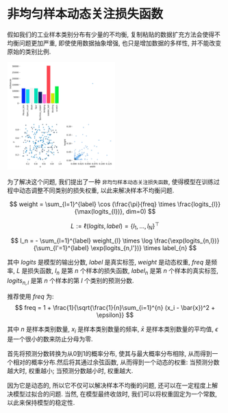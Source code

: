 <!-- coding=utf-8
Copyright 2024 Jingze Shi and Bingheng Wu.    All rights reserved.

Licensed under the Apache License, Version 2.0 (the "License");
you may not use this file except in compliance with the License.
You may obtain a copy of the License at

    http://www.apache.org/licenses/LICENSE-2.0

Unless required by applicable law or agreed to in writing, software
distributed under the License is distributed on an "AS IS" BASIS,
WITHOUT WARRANTIES OR CONDITIONS OF ANY KIND, either express or implied.
See the License for the specific language governing permissions and limitations under the License. -->

# 非均匀样本动态关注损失函数

假如我们的工业样本类别分布有少量的不均衡, 复制粘贴的数据扩充方法会使得不均衡问题更加严重, 即使使用数据抽象增强, 也只是增加数据的多样性, 并不能改变原始的类别比例.

<img src="../assets/non-uniform_samples.jpg" width="50%">

为了解决这个问题, 我们提出了一种 `非均匀样本动态关注损失函数`, 使得模型在训练过程中动态调整不同类别的损失权重, 以此来解决样本不均衡问题.

$$
weight =
    \sum_{l=1}^{label} \cos (\frac{\pi}{freq} \times \frac{logits_{l}}{\max(logits_{l})}, dim=0)
$$

$$
L := \ell(logits, label) = \{l_1,\dots,l_N\}^\top 
$$

$$
l_n = - \sum_{l=1}^{label} weight_{l} \times \log \frac{\exp(logits_{n,l})}{\sum_{l'=1}^{label} \exp(logits_{n,l'})} \times label_{n}
$$

其中 $logits$ 是模型的输出分数, $label$ 是真实标签, $weight$ 是动态权重, $freq$ 是频率, $L$ 是损失函数, $l_n$ 是第 $n$ 个样本的损失函数, $label_{n}$ 是第 $n$ 个样本的真实标签, $logits_{n,l}$ 是第 $n$ 个样本的第 $l$ 个类别的预测分数.

推荐使用 $freq$ 为:
$$
freq = 1 + \frac{1}{\sqrt{\frac{1}{n}\sum_{i=1}^{n} (x_i - \bar{x})^2 + \epsilon}}
$$

其中 $n$ 是样本类别数量, $x_i$ 是样本类别数量的频率, $\bar{x}$ 是样本类别数量的平均值, $\epsilon$ 是一个很小的数来防止分母为零.

首先将预测分数转换为从0到1的概率分布, 使其与最大概率分布相除, 从而得到一个相对的概率分布.然后将其通过余弦函数, 从而得到一个动态的权重: 当预测分数越大时, 权重越小; 当预测分数越小时, 权重越大.

因为它是动态的, 所以它不仅可以解决样本不均衡的问题, 还可以在一定程度上解决模型过拟合的问题. 当然, 在模型最终收敛时, 我们可以将权重固定为一个常数, 以此来保持模型的稳定性.